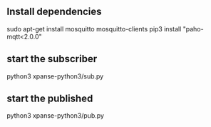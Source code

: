 ## Install dependencies
sudo apt-get install mosquitto mosquitto-clients
pip3 install "paho-mqtt<2.0.0"


## start the subscriber
python3 xpanse-python3/sub.py


## start the published
python3 xpanse-python3/pub.py
